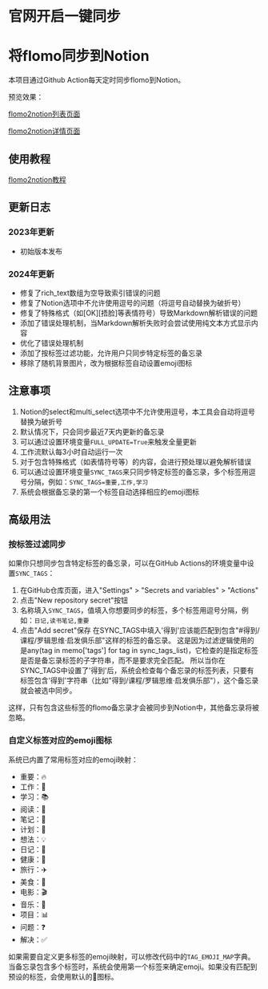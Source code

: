 # 官网开启一键同步
# 将flomo同步到Notion

本项目通过Github Action每天定时同步flomo到Notion。

预览效果：

[flomo2notion列表页面](https://www.notion.so/image/https%3A%2F%2Fprod-files-secure.s3.us-west-2.amazonaws.com%2Fd01f9e1b-37be-4e62-ba09-3e4835a67760%2F7d8e606e-2bb2-48e0-84fb-e8fe4f70ae5b%2FUntitled.png?table=block&id=df77b666-0f2b-4d96-848e-a0193759c0e3&t=df77b666-0f2b-4d96-848e-a0193759c0e3&width=840.6771240234375&cache=v2)

[flomo2notion详情页面](https://www.notion.so/image/https%3A%2F%2Fprod-files-secure.s3.us-west-2.amazonaws.com%2Fd01f9e1b-37be-4e62-ba09-3e4835a67760%2F8daf2284-aedf-4e04-8f55-9f1fe409e4cc%2FUntitled.png?table=block&id=31fb72fd-0b40-4ae1-82f5-9de52e1aeed1&t=31fb72fd-0b40-4ae1-82f5-9de52e1aeed1&width=2078&cache=v2)

## 使用教程

[flomo2notion教程](https://blog.notionedu.com/article/0d91c395-d74a-4ce4-a219-afdca8e90c92#52ef8ad045d84e0c900ecbe529ce3653)

## 更新日志

### 2023年更新
- 初始版本发布

### 2024年更新
- 修复了rich_text数组为空导致索引错误的问题
- 修复了Notion选项中不允许使用逗号的问题（将逗号自动替换为破折号）
- 修复了特殊格式（如[OK][捂脸]等表情符号）导致Markdown解析错误的问题
- 添加了错误处理机制，当Markdown解析失败时会尝试使用纯文本方式显示内容
- 优化了错误处理机制
- 添加了按标签过滤功能，允许用户只同步特定标签的备忘录
- 移除了随机背景图片，改为根据标签自动设置emoji图标

## 注意事项

1. Notion的select和multi_select选项中不允许使用逗号，本工具会自动将逗号替换为破折号
2. 默认情况下，只会同步最近7天内更新的备忘录
3. 可以通过设置环境变量`FULL_UPDATE=True`来触发全量更新
4. 工作流默认每3小时自动运行一次
5. 对于包含特殊格式（如表情符号等）的内容，会进行预处理以避免解析错误
6. 可以通过设置环境变量`SYNC_TAGS`来只同步特定标签的备忘录，多个标签用逗号分隔，例如：`SYNC_TAGS=重要,工作,学习`
7. 系统会根据备忘录的第一个标签自动选择相应的emoji图标

## 高级用法

### 按标签过滤同步

如果你只想同步包含特定标签的备忘录，可以在GitHub Actions的环境变量中设置`SYNC_TAGS`：

1. 在GitHub仓库页面，进入"Settings" > "Secrets and variables" > "Actions"
2. 点击"New repository secret"按钮
3. 名称填入`SYNC_TAGS`，值填入你想要同步的标签，多个标签用逗号分隔，例如：`日记,读书笔记,重要`
4. 点击"Add secret"保存
在SYNC_TAGS中填入'得到'应该能匹配到包含"#得到/课程/罗辑思维·启发俱乐部"这样的标签的备忘录。
这是因为过滤逻辑使用的是any(tag in memo['tags'] for tag in sync_tags_list)，它检查的是指定标签是否是备忘录标签的子字符串，而不是要求完全匹配。
所以当你在SYNC_TAGS中设置了'得到'后，系统会检查每个备忘录的标签列表，只要有标签包含'得到'字符串（比如"得到/课程/罗辑思维·启发俱乐部"），这个备忘录就会被选中同步。

这样，只有包含这些标签的flomo备忘录才会被同步到Notion中，其他备忘录将被忽略。

### 自定义标签对应的emoji图标

系统已内置了常用标签对应的emoji映射：
- 重要：🔥
- 工作：💼
- 学习：📚
- 阅读：📖
- 笔记：📝
- 计划：📅
- 想法：💡
- 日记：📔
- 健康：💪
- 旅行：✈️
- 美食：🍔
- 电影：🎬
- 音乐：🎵
- 项目：📊
- 问题：❓
- 解决：✅

如果需要自定义更多标签的emoji映射，可以修改代码中的`TAG_EMOJI_MAP`字典。当备忘录包含多个标签时，系统会使用第一个标签来确定emoji。如果没有匹配到预设的标签，会使用默认的📌图标。
